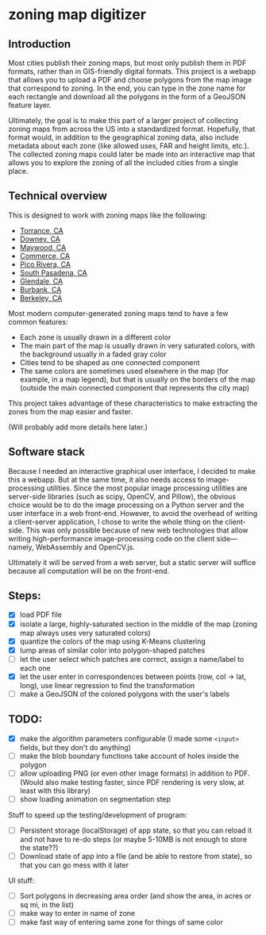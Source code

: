 # zoning map digitizer

## Introduction

Most cities publish their zoning maps, but most only publish them in PDF formats, rather than in GIS-friendly digital formats. This project is a webapp that allows you to upload a PDF and choose polygons from the map image that correspond to zoning. In the end, you can type in the zone name for each rectangle and download all the polygons in the form of a GeoJSON feature layer.

Ultimately, the goal is to make this part of a larger project of collecting zoning maps from across the US into a standardized format. Hopefully, that format would, in addition to the geographical zoning data, also include metadata about each zone (like allowed uses, FAR and height limits, etc.). The collected zoning maps could later be made into an interactive map that allows you to explore the zoning of all the included cities from a single place.

## Technical overview

This is designed to work with zoning maps like the following:
* [Torrance, CA](https://www.torranceca.gov/home/showdocument?id=2784)
* [Downey, CA](http://www.downeyca.org/civicax/filebank/blobdload.aspx?BlobID=5149)
* [Maywood, CA](https://evogov.s3.amazonaws.com/media/100/media/35931.pdf)
* [Commerce, CA](http://www.ci.commerce.ca.us/DocumentCenter/Home/View/349)
* [Pico Rivera, CA](http://www.pico-rivera.org/civicax/filebank/blobdload.aspx?blobid=2692)
* [South Pasadena, CA](http://www.ci.south-pasadena.ca.us/modules/showdocument.aspx?documentid=192)
* [Glendale, CA](http://www.glendaleca.gov/home/showdocument?id=654)
* [Burbank, CA](http://www.burbankca.gov/home/showdocument?id=2620)
* [Berkeley, CA](https://www.cityofberkeley.info/uploadedFiles/IT/Level_3_-_General/Zoning%20Map%2036x36%2020050120.pdf)

Most modern computer-generated zoning maps tend to have a few common features:
* Each zone is usually drawn in a different color
* The main part of the map is usually drawn in very saturated colors, with the background usually in a faded gray color
* Cities tend to be shaped as one connected component
* The same colors are sometimes used elsewhere in the map (for example, in a map legend), but that is usually on the borders of the map (outside the main connected component that represents the city map)

This project takes advantage of these characteristics to make extracting the zones from the map easier and faster.

(Will probably add more details here later.)

## Software stack

Because I needed an interactive graphical user interface, I decided to make this a webapp. But at the same time, it also needs access to image-processing utilities. Since the most popular image processing utilities are server-side libraries (such as scipy, OpenCV, and Pillow), the obvious choice would be to do the image processing on a Python server and the user interface in a web front-end. However, to avoid the overhead of writing a client-server application, I chose to write the whole thing on the client-side. This was only possible because of new web technologies that allow writing high-performance image-processing code on the client side—namely, WebAssembly and OpenCV.js.

Ultimately it will be served from a web server, but a static server will suffice because all computation will be on the front-end.

## Steps:
- [x] load PDF file
- [x] isolate a large, highly-saturated section in the middle of the map (zoning map always uses very saturated colors)
- [x] quantize the colors of the map using K-Means clustering
- [x] lump areas of similar color into polygon-shaped patches
- [ ] let the user select which patches are correct, assign a name/label to each one
- [x] let the user enter in correspondences between points (row, col -> lat, long), use linear regression to find the transformation
- [ ] make a GeoJSON of the colored polygons with the user's labels

## TODO:
- [x] make the algorithm parameters configurable (I made some `<input>` fields, but they don't do anything)
- [ ] make the blob boundary functions take account of holes inside the polygon
- [ ] allow uploading PNG (or even other image formats) in addition to PDF. (Would also make testing faster, since PDF rendering is very slow, at least with this library)
- [ ] show loading animation on segmentation step

Stuff to speed up the testing/development of program:
- [ ] Persistent storage (localStorage) of app state, so that you can reload it and not have to re-do steps (or maybe 5-10MB is not enough to store the state??)
- [ ] Download state of app into a file (and be able to restore from state), so that you can go mess with it later

UI stuff:
- [ ] Sort polygons in decreasing area order (and show the area, in acres or sq mi, in the list)
- [ ] make way to enter in name of zone
- [ ] make fast way of entering same zone for things of same color
